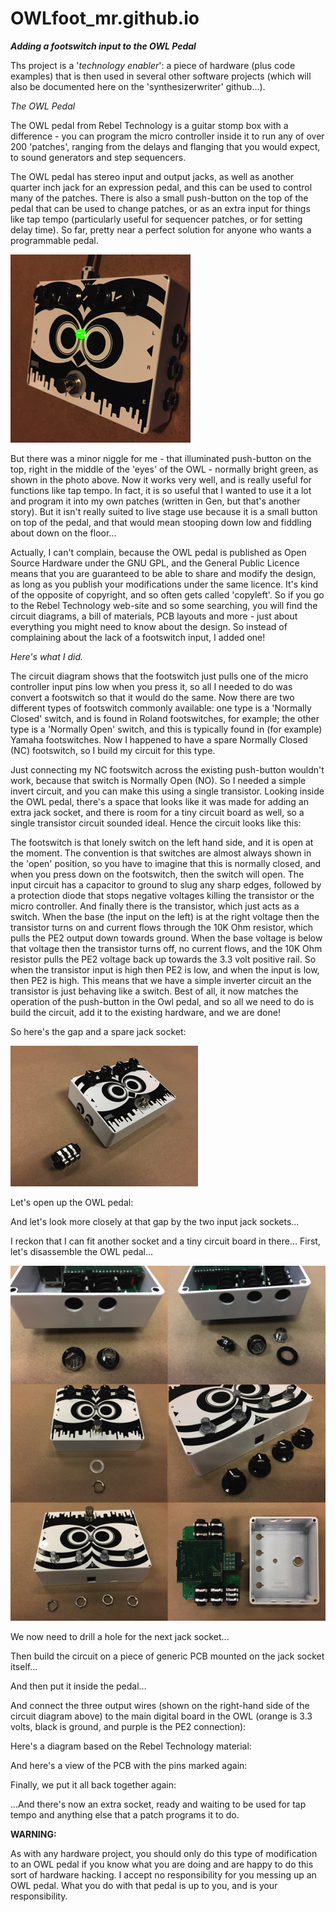 # OWLfoot_mr.github.io
***Adding a footswitch input to the OWL Pedal***

Ths project is a '*technology enabler*': a piece of hardware (plus code examples) that is then used in several other software projects (which will also be documented here on the 'synthesizerwriter' github...). 

*The OWL Pedal*

The OWL pedal from Rebel Technology is a guitar stomp box with a difference - you can program the micro controller inside it to run any of over 200 'patches', ranging from the delays and flanging that you would expect, to sound generators and step sequencers.

The OWL pedal has stereo input and output jacks, as well as another quarter inch jack for an expression pedal, and this can be used to control many of the patches. There is also a small push-button on the top of the pedal that can be used to change patches, or as an extra input for things like tap tempo (particularly useful for sequencer patches, or for setting delay time). So far, pretty near a perfect solution for anyone who wants a programmable pedal.

![](/images/OWL-pedal-green-light-small-300.png)

But there was a minor niggle for me - that illuminated push-button on the top, right in the middle of the 'eyes' of the OWL - normally bright green, as shown in the photo above. Now it works very well, and is really useful for functions like tap tempo. In fact, it is so useful that I wanted to use it a lot and program it into my own patches (written in Gen, but that's another story). But it isn't really suited to live stage use because it is a small button on top of the pedal, and that would mean stooping down low and fiddling about down on the floor...

Actually, I can't complain, because the OWL pedal is published as Open Source Hardware under the GNU GPL, and the General Public Licence means that you are guaranteed to be able to share and modify the design, as long as you publish your modifications under the same licence. It's kind of the opposite of copyright, and so often gets called 'copyleft'. So if you go to the Rebel Technology web-site and so some searching, you will find the circuit diagrams, a bill of materials, PCB layouts and more - just about everything you might need to know about the design. So instead of complaining about the lack of a footswitch input, I added one!

*Here's what I did.*

The circuit diagram shows that the footswitch just pulls one of the micro controller input pins low when you press it, so all I needed to do was convert a footswitch so that it would do the same. Now there are two different types of footswitch commonly available: one type is a 'Normally Closed' switch, and is found in Roland footswitches, for example; the other type is a 'Normally Open' switch, and this is typically found in (for example) Yamaha footswitches. Now I happened to have a spare Normally Closed (NC) footswitch, so I build my circuit for this type.

Just connecting my NC footswitch across the existing push-button wouldn't work, because that switch  is Normally Open (NO). So I needed a simple invert circuit, and you can make this using a single transistor. Looking inside the OWL pedal, there's a space that looks like it was made for adding an extra jack socket, and there is room for a tiny circuit board as well, so a single transistor circuit sounded ideal. Hence the circuit looks like this:



The footswitch is that lonely switch on the left hand side, and it is open at the moment. The convention is that switches are almost always shown in the 'open' position, so you have to imagine that this is normally closed, and when you press down on the footswitch, then the switch will open. The input circuit has a capacitor to ground to slug any sharp edges, followed by a protection diode that stops negative voltages killing the transistor or the micro controller. And finally there is the transistor, which just acts as a switch. When the base (the input on the left) is at the right voltage then the transistor turns on and current flows through the 10K Ohm resistor, which pulls the PE2 output down towards ground. When the base voltage is below that voltage then the transistor turns off, no current flows, and the 10K Ohm resistor pulls the PE2 voltage back up towards the 3.3 volt positive rail. So when the transistor input is high then PE2 is low, and when the input is low, then PE2 is high. This means that we have a simple inverter circuit an the transistor is just behaving like a switch. Best of all, it now matches the operation of the push-button in the Owl pedal, and so all we need to do is build the circuit, add it to the existing hardware, and we are done!

So here's the gap and a spare jack socket:

![](/images/01-before-rot.jpg)

Let's open up the OWL pedal:




And let's look more closely at that gap by the two input jack sockets...



I reckon that I can fit another socket and a tiny circuit board in there... First, let's disassemble the OWL pedal...

![](/images/06-11-disassemble-all.png)

We now need to drill a hole for the next jack socket...



Then build the circuit on a piece of generic PCB mounted on the jack socket itself...



And then put it inside the pedal...



And connect the three output wires (shown on the right-hand side of the circuit diagram above) to the main digital board in the OWL (orange is 3.3 volts, black is ground, and purple is the PE2 connection):



Here's a diagram based on the Rebel Technology material:



And here's a view of the PCB with the pins marked again:



Finally, we put it all back together again:



...And there's now an extra socket, ready and waiting to be used for tap tempo and anything else that a patch programs it to do.

**WARNING:** 

As with any hardware project, you should only do this type of modification to an OWL pedal if you know what you are doing and are happy to do this sort of hardware hacking. I accept no responsibility for you messing up an OWL pedal. What you do with that pedal is up to you, and is your responsibility. 


